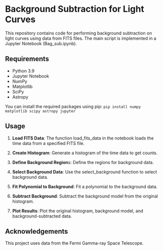 # Background Subtraction for Light Curves

This repository contains code for performing background subtraction on light curves using data from FITS files. The main script is implemented in a Jupyter Notebook (Bag_sub.ipynb).

## Requirements

- Python 3.9
- Jupyter Notebook
- NumPy
- Matplotlib
- SciPy
- Astropy

You can install the required packages using pip: `pip install numpy matplotlib scipy astropy jupyter`

## Usage
1. **Load FITS Data**: The function load_fits_data in the notebook loads the time data from a specified FITS file.

2. **Create Histogram**: Generate a histogram of the time data to get counts.

3. **Define Background Region**s: Define the regions for background data.

4. **Select Background Data**: Use the select_background function to select background data.

5. **Fit Polynomial to Background**: Fit a polynomial to the background data.

6. **Subtract Background**: Subtract the background model from the original histogram.

7. **Plot Results**: Plot the original histogram, background model, and background-subtracted data.

## Acknowledgements
This project uses data from the Fermi Gamma-ray Space Telescope.

